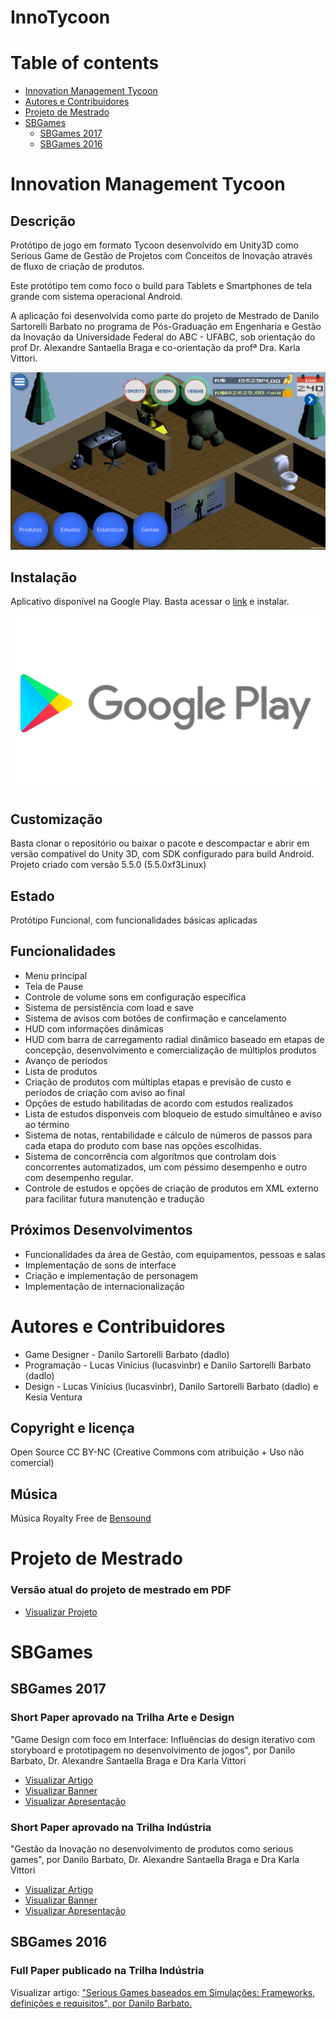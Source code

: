 InnoTycoon
==========

Table of contents
=================

  * [Innovation Management Tycoon](#innovation-management-tycoon)
  * [Autores e Contribuidores](#autores-e-contribuidores)
  * [Projeto de Mestrado](#projeto-de-mestrado)
  * [SBGames](#sbgames)
    * [SBGames 2017](#sbgames-2017)
    * [SBGames 2016](#sbgames-2016)



Innovation Management Tycoon
============================


Descrição
---------

Protótipo de jogo em formato Tycoon desenvolvido em Unity3D como Serious Game de Gestão de Projetos com Conceitos de Inovação através de fluxo de criação de produtos.

Este protótipo tem como foco o build para Tablets e Smartphones de tela grande com sistema operacional Android.

A aplicação foi desenvolvida como parte do projeto de Mestrado de Danilo Sartorelli Barbato no programa de Pós-Graduação em Engenharia e Gestão da Inovação da Universidade Federal do ABC - UFABC, sob orientação do prof Dr. Alexandre Santaella Braga e co-orientação da profª Dra. Karla Vittori.

![Tela principal do protótipo](https://raw.githubusercontent.com/Dadlo/innovation.management.tycoon/master/SBGames/telaprincipal.png)


Instalação
----------

Aplicativo disponível na Google Play.
Basta acessar o [link](https://play.google.com/store/apps/details?id=innovation.management.tycoon) e instalar.

[![Google Play](https://raw.githubusercontent.com/Dadlo/innovation.management.tycoon/master/SBGames/googleplay.png)](https://play.google.com/store/apps/details?id=innovation.management.tycoon)


Customização
------------

Basta clonar o repositório ou baixar o pacote e descompactar e abrir em versão compatível do Unity 3D, com SDK configurado para build Android.
Projeto criado com versão 5.5.0 (5.5.0xf3Linux)


Estado
------

Protótipo Funcional, com funcionalidades básicas aplicadas


Funcionalidades
---------------

* Menu principal
* Tela de Pause
* Controle de volume sons em configuração específica
* Sistema de persistência com load e save
* Sistema de avisos com botões de confirmação e cancelamento
* HUD com informações dinâmicas
* HUD com barra de carregamento radial dinâmico baseado em etapas de concepção, desenvolvimento e comercialização de múltiplos produtos
* Avanço de períodos
* Lista de produtos
* Criação de produtos com múltiplas etapas e previsão de custo e períodos de criação com aviso ao final
* Opções de estudo habilitadas de acordo com estudos realizados
* Lista de estudos disponveis com bloqueio de estudo simultâneo e aviso ao término
* Sistema de notas, rentabilidade e cálculo de números de passos para cada etapa do produto com base nas opções escolhidas.
* Sistema de concorrência com algorítmos que controlam dois concorrentes automatizados, um com péssimo desempenho e outro com desempenho regular.
* Controle de estudos e opções de criação de produtos em XML externo para facilitar futura manutenção e tradução


Próximos Desenvolvimentos
-------------------------

* Funcionalidades da área de Gestão, com equipamentos, pessoas e salas
* Implementação de sons de interface
* Criação e implementação de personagem
* Implementação de internacionalização


Autores e Contribuidores
========================

* Game Designer - Danilo Sartorelli Barbato (dadlo)
* Programação - Lucas Vinícius (lucasvinbr) e Danilo Sartorelli Barbato (dadlo)
* Design - Lucas Vinícius (lucasvinbr), Danilo Sartorelli Barbato (dadlo) e Kesia Ventura


Copyright e licença
-------------------

Open Source CC BY-NC (Creative Commons com atribuição + Uso não comercial)


Música
------

Música Royalty Free de [Bensound](http://www.bensound.com/)


Projeto de Mestrado
===================

### Versão atual do projeto de mestrado em PDF

* [Visualizar Projeto](https://raw.githubusercontent.com/Dadlo/innovation.management.tycoon/master/SBGames/projeto-mestrado-v14.pdf
)

SBGames
=======

SBGames 2017
------------

### Short Paper aprovado na Trilha Arte e Design

"Game Design com foco em Interface: Influências do design iterativo com storyboard e prototipagem no desenvolvimento de jogos", por Danilo Barbato, Dr. Alexandre Santaella Braga e Dra Karla Vittori

* [Visualizar Artigo](https://raw.githubusercontent.com/Dadlo/innovation.management.tycoon/master/SBGames/game-design-com-foco-em-interface.pdf)
* [Visualizar Banner](https://raw.githubusercontent.com/Dadlo/innovation.management.tycoon/master/SBGames/banner-game-design-com-foco-em-interface.pdf)
* [Visualizar Apresentação](https://raw.githubusercontent.com/Dadlo/innovation.management.tycoon/master/SBGames/apresentacao--game-design-com-foco-em-interface.pdf)

### Short Paper aprovado na Trilha Indústria

"Gestão da Inovação no desenvolvimento de produtos como serious games", por Danilo Barbato, Dr. Alexandre Santaella Braga e Dra Karla Vittori

* [Visualizar Artigo](https://raw.githubusercontent.com/Dadlo/innovation.management.tycoon/master/SBGames/gestao-da-inovacao-no-desenvolvimento-de-produtos-como-serious-games.pdf)
* [Visualizar Banner](https://raw.githubusercontent.com/Dadlo/innovation.management.tycoon/master/SBGames/banner-gestao-da-inovacao-no-desenvolvimento-de-produtos-como-serious-games.pdf)
* [Visualizar Apresentação](https://raw.githubusercontent.com/Dadlo/innovation.management.tycoon/master/SBGames/apresentacao-gestao-da-inovacao-no-desenvolvimento-de-produtos-como-serious-games.pdf)


SBGames 2016
------------

### Full Paper publicado na Trilha Indústria

Visualizar artigo: ["Serious Games baseados em Simulações: Frameworks, definições e requisitos", por Danilo Barbato.](http://www.sbgames.org/sbgames2016/downloads/anais/160391.pdf)
